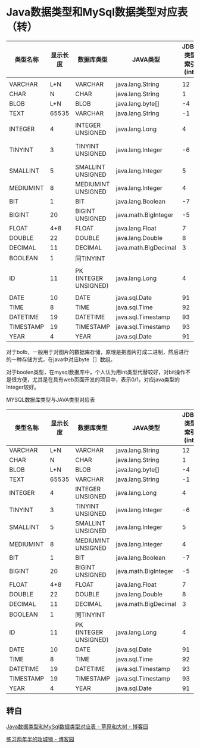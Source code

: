 # Java数据类型和MySql数据类型对应表（转）



| **类型名称** | **显示长度** | **数据库类型**        | **JAVA类型**         | **JDBC类型索引(int)** | **描述**           |
| ------------ | ------------ | --------------------- | -------------------- | --------------------- | ------------------ |
|              |              |                       |                      |                       |                    |
| VARCHAR      | L+N          | VARCHAR               | java.lang.String     | 12                    |                    |
| CHAR         | N            | CHAR                  | java.lang.String     | 1                     |                    |
| BLOB         | L+N          | BLOB                  | java.lang.byte[]     | -4                    |                    |
| TEXT         | 65535        | VARCHAR               | java.lang.String     | -1                    |                    |
|              |              |                       |                      |                       |                    |
| INTEGER      | 4            | INTEGER UNSIGNED      | java.lang.Long       | 4                     |                    |
| TINYINT      | 3            | TINYINT UNSIGNED      | java.lang.Integer    | -6                    | JDBC TYPE: TINYINT |
| SMALLINT     | 5            | SMALLINT UNSIGNED     | java.lang.Integer    | 5                     |                    |
| MEDIUMINT    | 8            | MEDIUMINT UNSIGNED    | java.lang.Integer    | 4                     |                    |
| BIT          | 1            | BIT                   | java.lang.Boolean    | -7                    |                    |
| BIGINT       | 20           | BIGINT UNSIGNED       | java.math.BigInteger | -5                    |                    |
| FLOAT        | 4+8          | FLOAT                 | java.lang.Float      | 7                     |                    |
| DOUBLE       | 22           | DOUBLE                | java.lang.Double     | 8                     |                    |
| DECIMAL      | 11           | DECIMAL               | java.math.BigDecimal | 3                     |                    |
| BOOLEAN      | 1            | 同TINYINT             |                      |                       |                    |
|              |              |                       |                      |                       |                    |
| ID           | 11           | PK (INTEGER UNSIGNED) | java.lang.Long       | 4                     |                    |
|              |              |                       |                      |                       |                    |
| DATE         | 10           | DATE                  | java.sql.Date        | 91                    |                    |
| TIME         | 8            | TIME                  | java.sql.Time        | 92                    |                    |
| DATETIME     | 19           | DATETIME              | java.sql.Timestamp   | 93                    |                    |
| TIMESTAMP    | 19           | TIMESTAMP             | java.sql.Timestamp   | 93                    |                    |
| YEAR         | 4            | YEAR                  | java.sql.Date        | 91                    |                    |

对于bolb，一般用于对图片的数据库存储，原理是把图片打成二进制，然后进行的一种存储方式，在java中对应byte［］数组。

对于boolen类型，在mysql数据库中，个人认为用int类型代替较好，对bit操作不是很方便，尤其是在具有web页面开发的项目中，表示0/1，对应java类型的Integer较好。



MYSQL数据库类型与JAVA类型对应表

| 类型名称  | 显示长度 | 数据库类型            | JAVA类型             | JDBC类型索引(int) |
| --------- | -------- | --------------------- | -------------------- | ----------------- |
| VARCHAR   | L+N      | VARCHAR               | java.lang.String     | 12                |
| CHAR      | N        | CHAR                  | java.lang.String     | 1                 |
| BLOB      | L+N      | BLOB                  | java.lang.byte[]     | -4                |
| TEXT      | 65535    | VARCHAR               | java.lang.String     | -1                |
| INTEGER   | 4        | INTEGER UNSIGNED      | java.lang.Long       | 4                 |
| TINYINT   | 3        | TINYINT UNSIGNED      | java.lang.Integer    | -6                |
| SMALLINT  | 5        | SMALLINT UNSIGNED     | java.lang.Integer    | 5                 |
| MEDIUMINT | 8        | MEDIUMINT UNSIGNED    | java.lang.Integer    | 4                 |
| BIT       | 1        | BIT                   | java.lang.Boolean    | -7                |
| BIGINT    | 20       | BIGINT UNSIGNED       | java.math.BigInteger | -5                |
| FLOAT     | 4+8      | FLOAT                 | java.lang.Float      | 7                 |
| DOUBLE    | 22       | DOUBLE                | java.lang.Double     | 8                 |
| DECIMAL   | 11       | DECIMAL               | java.math.BigDecimal | 3                 |
| BOOLEAN   | 1        | 同TINYINT             |                      |                   |
| ID        | 11       | PK (INTEGER UNSIGNED) | java.lang.Long       | 4                 |
| DATE      | 10       | DATE                  | java.sql.Date        | 91                |
| TIME      | 8        | TIME                  | java.sql.Time        | 92                |
| DATETIME  | 19       | DATETIME              | java.sql.Timestamp   | 93                |
| TIMESTAMP | 19       | TIMESTAMP             | java.sql.Timestamp   | 93                |
| YEAR      | 4        | YEAR                  | java.sql.Date        | 91                |



## 转自

[Java数据类型和MySql数据类型对应表 - 草原和大树 - 博客园](https://www.cnblogs.com/jembai/archive/2009/08/20/1550683.html)

[练习两年半的攻城狮 - 博客园](https://www.cnblogs.com/jiezai/)